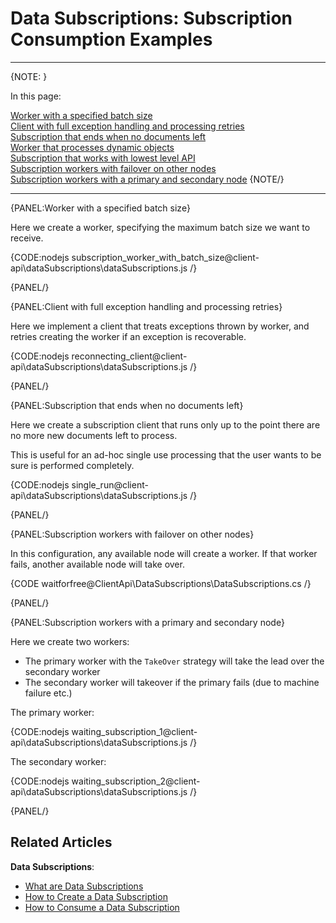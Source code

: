 # Data Subscriptions: Subscription Consumption Examples

---

{NOTE: }

In this page:  

[Worker with a specified batch size](../../../client-api/data-subscriptions/consumption/examples#worker-with-a-specified-batch-size)  
[Client with full exception handling and processing retries](../../../client-api/data-subscriptions/consumption/examples#client-with-full-exception-handling-and-processing-retries)  
[Subscription that ends when no documents left](../../../client-api/data-subscriptions/consumption/examples#subscription-that-ends-when-no-documents-left)  
[Worker that processes dynamic objects](../../../client-api/data-subscriptions/consumption/examples#worker-that-processes-dynamic-objects)  
[Subscription that works with lowest level API](../../../client-api/data-subscriptions/consumption/examples#subscription-that-works-with-lowest-level-api)  
[Subscription workers with failover on other nodes](../../../client-api/data-subscriptions/consumption/examples#subscription-with-failover-on-other-nodes)  
[Subscription workers with a primary and secondary node](../../../client-api/data-subscriptions/consumption/examples#subscription-workers-with-a-primary-and-secondary-node)
{NOTE/}

---

{PANEL:Worker with a specified batch size}

Here we create a worker, specifying the maximum batch size we want to receive.

{CODE:nodejs subscription_worker_with_batch_size@client-api\dataSubscriptions\dataSubscriptions.js /}

{PANEL/}

{PANEL:Client with full exception handling and processing retries}

Here we implement a client that treats exceptions thrown by worker, and retries creating the worker if an exception is recoverable.

{CODE:nodejs reconnecting_client@client-api\dataSubscriptions\dataSubscriptions.js /}

{PANEL/}

{PANEL:Subscription that ends when no documents left}

Here we create a subscription client that runs only up to the point there are no more new documents left to process.  

This is useful for an ad-hoc single use processing that the user wants to be sure is performed completely. 

{CODE:nodejs single_run@client-api\dataSubscriptions\dataSubscriptions.js /}

{PANEL/}


{PANEL:Subscription workers with failover on other nodes}

In this configuration, any available node will create a worker. If that worker fails, another available node will take over.

{CODE waitforfree@ClientApi\DataSubscriptions\DataSubscriptions.cs /}

{PANEL/}

{PANEL:Subscription workers with a primary and secondary node}

Here we create two workers:  
* The primary worker with the `TakeOver` strategy will take the lead over the secondary worker
* The secondary worker will takeover if the primary fails (due to machine failure etc.)

The primary worker:

{CODE:nodejs waiting_subscription_1@client-api\dataSubscriptions\dataSubscriptions.js /}

The secondary worker:

{CODE:nodejs waiting_subscription_2@client-api\dataSubscriptions\dataSubscriptions.js /}

{PANEL/}

## Related Articles

**Data Subscriptions**:

- [What are Data Subscriptions](../../../client-api/data-subscriptions/what-are-data-subscriptions)
- [How to Create a Data Subscription](../../../client-api/data-subscriptions/creation/how-to-create-data-subscription)
- [How to Consume a Data Subscription](../../../client-api/data-subscriptions/consumption/how-to-consume-data-subscription)
